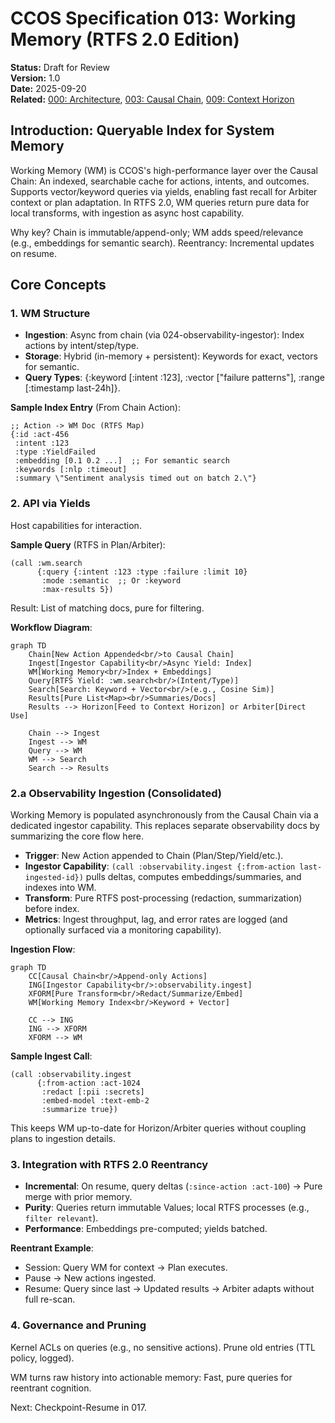 # CCOS Specification 013: Working Memory (RTFS 2.0 Edition)

**Status:** Draft for Review  
**Version:** 1.0  
**Date:** 2025-09-20  
**Related:** [000: Architecture](./000-ccos-architecture-new.md), [003: Causal Chain](./003-causal-chain-new.md), [009: Context Horizon](./009-context-horizon-new.md)  

## Introduction: Queryable Index for System Memory

Working Memory (WM) is CCOS's high-performance layer over the Causal Chain: An indexed, searchable cache for actions, intents, and outcomes. Supports vector/keyword queries via yields, enabling fast recall for Arbiter context or plan adaptation. In RTFS 2.0, WM queries return pure data for local transforms, with ingestion as async host capability.

Why key? Chain is immutable/append-only; WM adds speed/relevance (e.g., embeddings for semantic search). Reentrancy: Incremental updates on resume.

## Core Concepts

### 1. WM Structure
- **Ingestion**: Async from chain (via 024-observability-ingestor): Index actions by intent/step/type.
- **Storage**: Hybrid (in-memory + persistent): Keywords for exact, vectors for semantic.
- **Query Types**: {:keyword [:intent :123], :vector [\"failure patterns\"], :range [:timestamp last-24h]}.

**Sample Index Entry** (From Chain Action):
```
;; Action -> WM Doc (RTFS Map)
{:id :act-456
 :intent :123
 :type :YieldFailed
 :embedding [0.1 0.2 ...]  ;; For semantic search
 :keywords [:nlp :timeout]
 :summary \"Sentiment analysis timed out on batch 2.\"}
```

### 2. API via Yields
Host capabilities for interaction.

**Sample Query** (RTFS in Plan/Arbiter):
```
(call :wm.search
      {:query {:intent :123 :type :failure :limit 10}
       :mode :semantic  ;; Or :keyword
       :max-results 5})
```
Result: List<RTFS Map> of matching docs, pure for filtering.

**Workflow Diagram**:
```mermaid
graph TD
    Chain[New Action Appended<br/>to Causal Chain]
    Ingest[Ingestor Capability<br/>Async Yield: Index]
    WM[Working Memory<br/>Index + Embeddings]
    Query[RTFS Yield: :wm.search<br/>(Intent/Type)]
    Search[Search: Keyword + Vector<br/>(e.g., Cosine Sim)]
    Results[Pure List<Map><br/>Summaries/Docs]
    Results --> Horizon[Feed to Context Horizon] or Arbiter[Direct Use]

    Chain --> Ingest
    Ingest --> WM
    Query --> WM
    WM --> Search
    Search --> Results
```

### 2.a Observability Ingestion (Consolidated)
Working Memory is populated asynchronously from the Causal Chain via a dedicated ingestor capability. This replaces separate observability docs by summarizing the core flow here.

- **Trigger**: New Action appended to Chain (Plan/Step/Yield/etc.).
- **Ingestor Capability**: `(call :observability.ingest {:from-action last-ingested-id})` pulls deltas, computes embeddings/summaries, and indexes into WM.
- **Transform**: Pure RTFS post-processing (redaction, summarization) before index.
- **Metrics**: Ingest throughput, lag, and error rates are logged (and optionally surfaced via a monitoring capability).

**Ingestion Flow**:
```mermaid
graph TD
    CC[Causal Chain<br/>Append-only Actions]
    ING[Ingestor Capability<br/>:observability.ingest]
    XFORM[Pure Transform<br/>Redact/Summarize/Embed]
    WM[Working Memory Index<br/>Keyword + Vector]

    CC --> ING
    ING --> XFORM
    XFORM --> WM
```

**Sample Ingest Call**:
```
(call :observability.ingest
      {:from-action :act-1024
       :redact [:pii :secrets]
       :embed-model :text-emb-2
       :summarize true})
```

This keeps WM up-to-date for Horizon/Arbiter queries without coupling plans to ingestion details.

### 3. Integration with RTFS 2.0 Reentrancy
- **Incremental**: On resume, query deltas (`:since-action :act-100`) → Pure merge with prior memory.
- **Purity**: Queries return immutable Values; local RTFS processes (e.g., `filter relevant`).
- **Performance**: Embeddings pre-computed; yields batched.

**Reentrant Example**:
- Session: Query WM for context → Plan executes.
- Pause → New actions ingested.
- Resume: Query since last → Updated results → Arbiter adapts without full re-scan.

### 4. Governance and Pruning
Kernel ACLs on queries (e.g., no sensitive actions). Prune old entries (TTL policy, logged).

WM turns raw history into actionable memory: Fast, pure queries for reentrant cognition.

Next: Checkpoint-Resume in 017.
